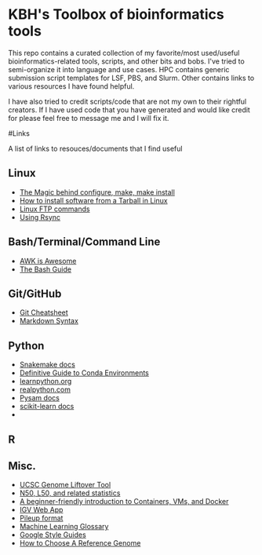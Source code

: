 # KBH's Toolbox of bioinformatics tools

This repo contains a curated collection of my favorite/most used/useful bioinformatics-related tools, scripts, and other bits and bobs. I've tried to semi-organize it into language and use cases. HPC contains generic submission script templates for LSF, PBS, and Slurm. Other contains links to various resources I have found helpful.

I have also tried to credit scripts/code that are not my own to their rightful creators. If I have used code that you have generated and would like credit for please feel free to message me and I will fix it.

#Links

A list of links to resouces/documents that I find useful

## Linux

 * [The Magic behind configure, make, make install](https://thoughtbot.com/blog/the-magic-behind-configure-make-make-install) 
 * [How to install software from a Tarball in Linux](https://www.maketecheasier.com/install-software-from-a-tarball-in-linux/) 
 * [Linux FTP commands](https://linuxize.com/post/how-to-use-linux-ftp-command-to-transfer-files/) 
 * [Using Rsync](https://linuxconfig.org/examples-on-how-to-use-rsync-for-local-and-remote-data-backups-and-synchonization)

## Bash/Terminal/Command Line

 * [AWK is Awesome](https://evodify.com/awk-is-awesome/)
 * [The Bash Guide](https://guide.bash.academy/)

## Git/GitHub

 * [Git Cheatsheet](https://scotch.io/bar-talk/git-cheat-sheet) 
 * [Markdown Syntax](https://www.markdownguide.org/basic-syntax)

## Python

 * [Snakemake docs](https://snakemake.readthedocs.io/en/stable/) 
 * [Definitive Guide to Conda Environments](https://towardsdatascience.com/a-guide-to-conda-environments-bc6180fc533)
 * [learnpython.org](https://www.learnpython.org/)
 * [realpython.com](https://realpython.com/)
 * [Pysam docs](https://pysam.readthedocs.io/en/latest/index.html)
 * [scikit-learn docs](https://scikit-learn.org/stable/index.html)
 * 


## R

## Misc.

 * [UCSC Genome Liftover Tool](https://genome.ucsc.edu/cgi-bin/hgLiftOver)
 * [N50, L50, and related statistics](https://en.wikipedia.org/wiki/N50,_L50,_and_related_statistics)
 * [A beginner-friendly introduction to Containers, VMs, and Docker](https://www.freecodecamp.org/news/a-beginner-friendly-introduction-to-containers-vms-and-docker-79a9e3e119b/)
 * [IGV Web App](https://igv.org/app/)
 * [Pileup format](https://en.wikipedia.org/wiki/Pileup_format)
 * [Machine Learning Glossary](https://developers.google.com/machine-learning/glossary#s)
 * [Google Style Guides](https://google.github.io/styleguide/)
 * [How to Choose A Reference Genome](https://genestack.com/blog/2016/07/12/choosing-a-reference-genome/)